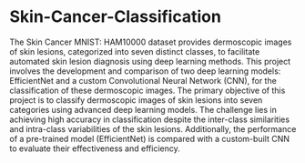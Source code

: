 # Skin-Cancer-Classification
The Skin Cancer MNIST: HAM10000 dataset provides dermoscopic images of
skin lesions, categorized into seven distinct classes, to facilitate automated skin lesion diagnosis using
deep learning methods. This project involves the development and comparison of two deep learning
models: EfficientNet and a custom Convolutional Neural Network (CNN), for the classification of these
dermoscopic images.
The primary objective of this project is to classify dermoscopic images of skin lesions into seven
categories using advanced deep learning models. The challenge lies in achieving high accuracy in
classification despite the inter-class similarities and intra-class variabilities of the skin lesions.
Additionally, the performance of a pre-trained model (EfficientNet) is compared with a custom-built
CNN to evaluate their effectiveness and efficiency.
